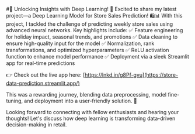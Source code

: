 #🌟 Unlocking Insights with Deep Learning! 🌟
Excited to share my latest project—a Deep Learning Model for Store Sales Prediction! 🛍️📊
With this project, I tackled the challenge of predicting weekly store sales using advanced neural networks. Key highlights include:
✅ Feature engineering for holiday impact, seasonal trends, and promotions
✅ Data cleaning to ensure high-quality input for the model
✅ Normalization, rank transformations, and optimized hyperparameters
✅ ReLU activation function to enhance model performance
✅ Deployment via a sleek Streamlit app for real-time predictions

👉 Check out the live app here: [https://lnkd.in/g8Pf-gvu](https://store-data-prediction.streamlit.app/)

This was a rewarding journey, blending data preprocessing, model fine-tuning, and deployment into a user-friendly solution. 🚀

Looking forward to connecting with fellow enthusiasts and hearing your thoughts! Let's discuss how deep learning is transforming data-driven decision-making in retail.
